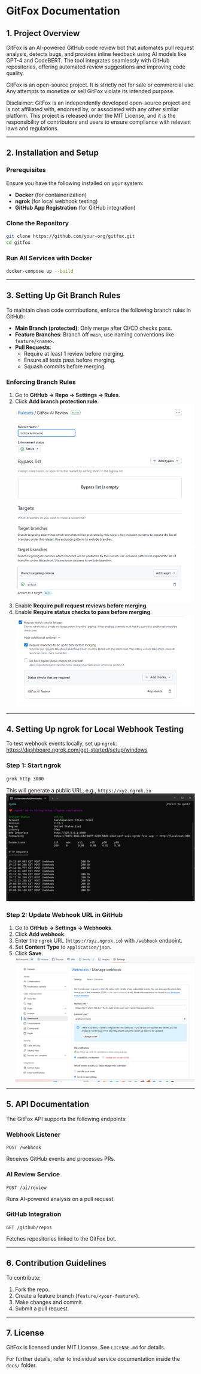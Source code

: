 # GitFox Documentation

## 1. Project Overview
GitFox is an AI-powered GitHub code review bot that automates pull request analysis, detects bugs, and provides inline feedback using AI models like GPT-4 and CodeBERT. The tool integrates seamlessly with GitHub repositories, offering automated review suggestions and improving code quality.

GitFox is an open-source project. It is strictly not for sale or commercial use. Any attempts to monetize or sell GitFox violate its intended purpose.

Disclaimer: GitFox is an independently developed open-source project and is not affiliated with, endorsed by, or associated with any other similar platform.  This project is released under the MIT License, and it is the responsibility of contributors and users to ensure compliance with relevant laws and regulations.

---
## 2. Installation and Setup
### Prerequisites
Ensure you have the following installed on your system:
- **Docker** (for containerization)
- **ngrok** (for local webhook testing)
- **GitHub App Registration** (for GitHub integration)

### Clone the Repository
```sh
git clone https://github.com/your-org/gitfox.git
cd gitfox
```

### Run All Services with Docker
```sh
docker-compose up --build
```

---
## 3. Setting Up Git Branch Rules
To maintain clean code contributions, enforce the following branch rules in GitHub:
- **Main Branch (protected)**: Only merge after CI/CD checks pass.
- **Feature Branches**: Branch off `main`, use naming conventions like `feature/<name>`.
- **Pull Requests**:
  - Require at least 1 review before merging.
  - Ensure all tests pass before merging.
  - Squash commits before merging.

### Enforcing Branch Rules
1. Go to **GitHub → Repo → Settings → Rules**.
2. Click **Add branch protection rule**.
![alt text](image.png)
![alt text](image-1.png)
3. Enable **Require pull request reviews before merging**.
4. Enable **Require status checks to pass before merging**.
![alt text](image-2.png)

---
## 4. Setting Up ngrok for Local Webhook Testing
To test webhook events locally, set up `ngrok`:
https://dashboard.ngrok.com/get-started/setup/windows

### Step 1: Start ngrok
```sh
grok http 3000
```
This will generate a public URL, e.g., `https://xyz.ngrok.io`
![alt text](image-3.png)
### Step 2: Update Webhook URL in GitHub
1. Go to **GitHub → Settings → Webhooks**.
2. Click **Add webhook**.
3. Enter the `ngrok` URL (`https://xyz.ngrok.io`) with `/webhook` endpoint.
4. Set **Content Type** to `application/json`.
5. Click **Save**.
![alt text](image-4.png)
---
## 5. API Documentation
The GitFox API supports the following endpoints:

### **Webhook Listener**
```http
POST /webhook
```
Receives GitHub events and processes PRs.

### **AI Review Service**
```http
POST /ai/review
```
Runs AI-powered analysis on a pull request.

### **GitHub Integration**
```http
GET /github/repos
```
Fetches repositories linked to the GitFox bot.

---
## 6. Contribution Guidelines
To contribute:
1. Fork the repo.
2. Create a feature branch (`feature/<your-feature>`).
3. Make changes and commit.
4. Submit a pull request.

---
## 7. License
GitFox is licensed under MIT License. See `LICENSE.md` for details.

For further details, refer to individual service documentation inside the `docs/` folder.


